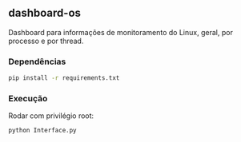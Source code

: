 ## dashboard-os
Dashboard para informações de monitoramento do Linux, geral, por processo e por thread.

### Dependências
```bash
pip install -r requirements.txt
```

### Execução
Rodar com privilégio root:
```bash
python Interface.py
```
